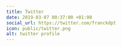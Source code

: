 ```yaml
---
title: Twitter
date: 2019-03-07 00:37:00 +01:00
social_url: https://twitter.com/franckdpt
icon: public/twitter.png
alt: twitter profile
---
```



